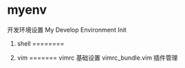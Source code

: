 myenv
=====

开发环境设置
My Develop Environment Init

1. shell
========

2. vim
=======
    vimrc   基础设置
    vimrc_bundle.vim    插件管理


